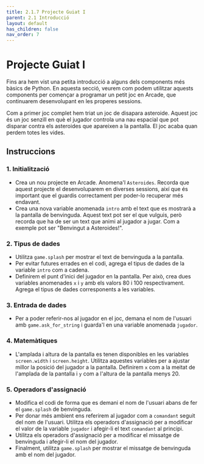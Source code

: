 ```yaml
---
title: 2.1.7 Projecte Guiat I
parent: 2.1 Introducció
layout: default
has_children: false
nav_order: 7
---
```


# Projecte Guiat I

Fins ara hem vist una petita introducció a alguns dels components més bàsics de Python. En aquesta secció, veurem com podem utilitzar aquests components per començar a programar un petit joc en Arcade, que continuarem desenvolupant en les properes sessions.

Com a primer joc complet hem triat un joc de disapara asteroide. Aquest joc és un joc senzill en què el jugador controla una nau espacial que pot disparar contra els asteroides que apareixen a la pantalla. El joc acaba quan perdem totes les vides.

## Instruccions

### 1. Initialització

- Crea un nou projecte en Arcade. Anomena'l `Asteroides`. Recorda que aquest projecte el desenvoluparem en diverses sessions, així que és important que el guardis correctament per poder-lo recuperar més endavant.
- Crea una nova variable anomenada `intro` amb el text que es mostrarà a la pantalla de benvinguda. Aquest text pot ser el que vulguis, però recorda que ha de ser un text que animi al jugador a jugar. Com a exemple pot ser "Benvingut a Asteroides!".

### 2. Tipus de dades

- Utilitza `game.splash` per mostrar el text de benvinguda a la pantalla.
- Per evitar futures errades en el codi, agrega el tipus de dades de la variable `intro` com a cadena.
- Definirem el punt d'inici del jugador en la pantalla. Per això, crea dues variables anomenades `x` i `y` amb els valors 80 i 100 respectivament. Agrega el tipus de dades corresponents a les variables.

### 3. Entrada de dades

- Per a poder referir-nos al jugador en el joc, demana el nom de l'usuari amb `game.ask_for_string` i guarda'l en una variable anomenada `jugador`.

### 4. Matemàtiques

- L'amplada i altura de la pantalla es tenen disponibles en les variables `screen.width` i `screen.height`. Utilitza aquestes variables per a ajustar millor la posició del jugador a la pantalla. Definirem `x` com a la meitat de l'amplada de la pantalla i `y` com a l'altura de la pantalla menys 20.

### 5. Operadors d'assignació

- Modifica el codi de forma que es demani el nom de l'usuari abans de fer el `game.splash` de benvinguda.
- Per donar més ambient ens referirem al jugador com a `comandant` seguit del nom de l'usuari. Utilitza els operadors d'assignació per a modificar el valor de la variable `jugador` i afegir-li el text `comandant` al principi.
- Utilitza els operadors d'assignació per a modificar el missatge de benvinguda i afegir-li el nom del jugador.
- Finalment, utilitza `game.splash` per mostrar el missatge de benvinguda amb el nom del jugador.

###
